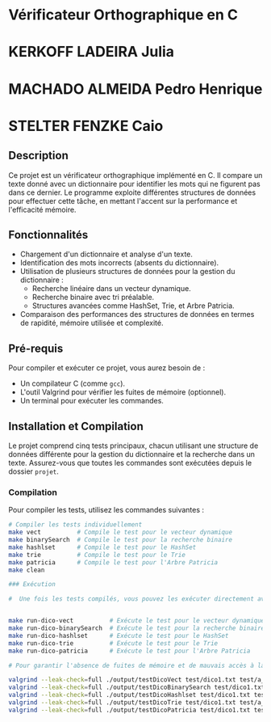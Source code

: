 # Vérificateur Orthographique en C

# KERKOFF LADEIRA Julia
# MACHADO ALMEIDA Pedro Henrique
# STELTER FENZKE Caio

## Description

Ce projet est un vérificateur orthographique implémenté en C. Il compare un texte donné avec un dictionnaire pour identifier les mots qui ne figurent pas dans ce dernier. Le programme exploite différentes structures de données pour effectuer cette tâche, en mettant l'accent sur la performance et l'efficacité mémoire.

## Fonctionnalités

- Chargement d'un dictionnaire et analyse d'un texte.
- Identification des mots incorrects (absents du dictionnaire).
- Utilisation de plusieurs structures de données pour la gestion du dictionnaire :
  - Recherche linéaire dans un vecteur dynamique.
  - Recherche binaire avec tri préalable.
  - Structures avancées comme HashSet, Trie, et Arbre Patricia.
- Comparaison des performances des structures de données en termes de rapidité, mémoire utilisée et complexité.

## Pré-requis

Pour compiler et exécuter ce projet, vous aurez besoin de :
- Un compilateur C (comme `gcc`).
- L'outil Valgrind pour vérifier les fuites de mémoire (optionnel).
- Un terminal pour exécuter les commandes.

## Installation et Compilation

Le projet comprend cinq tests principaux, chacun utilisant une structure de données différente pour la gestion du dictionnaire et la recherche dans un texte. Assurez-vous que toutes les commandes sont exécutées depuis le dossier `projet`.

### Compilation

Pour compiler les tests, utilisez les commandes suivantes :

```bash
# Compiler les tests individuellement
make vect          # Compile le test pour le vecteur dynamique
make binarySearch  # Compile le test pour la recherche binaire
make hashlset      # Compile le test pour le HashSet
make trie          # Compile le test pour le Trie
make patricia      # Compile le test pour l'Arbre Patricia
make clean

### Exécution

#  Une fois les tests compilés, vous pouvez les exécuter directement avec les commandes suivantes :


make run-dico-vect          # Exécute le test pour le vecteur dynamique
make run-dico-binarySearch  # Exécute le test pour la recherche binaire
make run-dico-hashlset      # Exécute le test pour le HashSet
make run-dico-trie          # Exécute le test pour le Trie
make run-dico-patricia      # Exécute le test pour l'Arbre Patricia

# Pour garantir l'absence de fuites de mémoire et de mauvais accès à la mémoire, vous pouvez exécuter les tests précédents avec Valgrind en remplaçant run-dico-* par les commandes suivantes :

valgrind --leak-check=full ./output/testDicoVect test/dico1.txt test/a_la_recherche_du_temps_perdu.txt
valgrind --leak-check=full ./output/testDicoBinarySearch test/dico1.txt test/a_la_recherche_du_temps_perdu.txt
valgrind --leak-check=full ./output/testDicoHashlset test/dico1.txt test/a_la_recherche_du_temps_perdu.txt
valgrind --leak-check=full ./output/testDicoTrie test/dico1.txt test/a_la_recherche_du_temps_perdu.txt
valgrind --leak-check=full ./output/testDicoPatricia test/dico1.txt test/a_la_recherche_du_temps_perdu.txt


